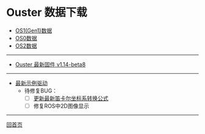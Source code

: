 # Ouster 数据下载

- [OS1(Gen1)数据](https://eyun.baidu.com/s/3qZvQL0S)
- [OS0数据](https://eyun.baidu.com/s/3kWppwV1)
- [OS2数据](https://eyun.baidu.com/s/3mjZU5AS)

---

- [Ouster 最新固件 v1.14-beta8](https://eyun.baidu.com/s/3jKiMesI)

---

- [最新示例驱动](https://eyun.baidu.com/s/3pMvmQtP)
    - 待修复BUG：
        - [ ] [更新最新笛卡尔坐标系转换公式](https://eyun.baidu.com/s/3oAsNtX4)
        - [ ] 修复ROS中2D图像显示

---
[回首页](README)